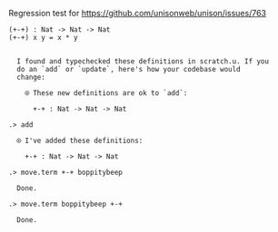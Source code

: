 Regression test for https://github.com/unisonweb/unison/issues/763

```unison
(+-+) : Nat -> Nat -> Nat
(+-+) x y = x * y
```

```ucm

  I found and typechecked these definitions in scratch.u. If you
  do an `add` or `update`, here's how your codebase would
  change:
  
    ⍟ These new definitions are ok to `add`:
    
      +-+ : Nat -> Nat -> Nat

```
```ucm
.> add

  ⍟ I've added these definitions:
  
    +-+ : Nat -> Nat -> Nat

.> move.term +-+ boppitybeep

  Done.

.> move.term boppitybeep +-+

  Done.

```

